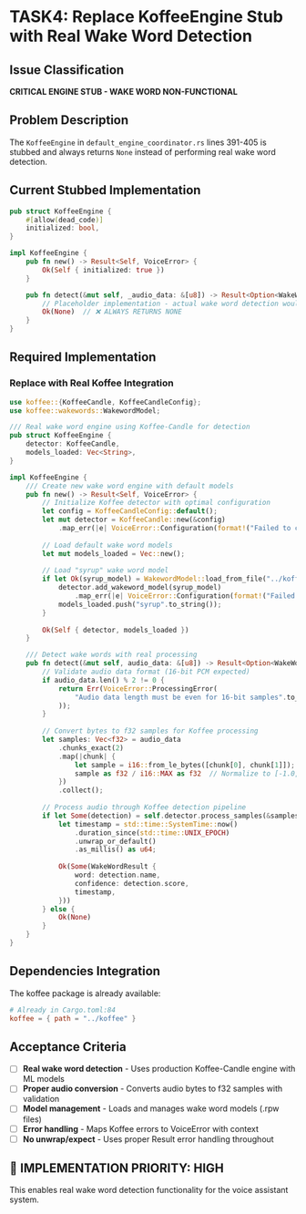 # TASK4: Replace KoffeeEngine Stub with Real Wake Word Detection

## Issue Classification
**CRITICAL ENGINE STUB - WAKE WORD NON-FUNCTIONAL**

## Problem Description
The `KoffeeEngine` in `default_engine_coordinator.rs` lines 391-405 is stubbed and always returns `None` instead of performing real wake word detection.

## Current Stubbed Implementation
```rust
pub struct KoffeeEngine {
    #[allow(dead_code)]
    initialized: bool,
}

impl KoffeeEngine {
    pub fn new() -> Result<Self, VoiceError> {
        Ok(Self { initialized: true })
    }

    pub fn detect(&mut self, _audio_data: &[u8]) -> Result<Option<WakeWordResult>, VoiceError> {
        // Placeholder implementation - actual wake word detection would happen here
        Ok(None)  // ❌ ALWAYS RETURNS NONE
    }
}
```

## Required Implementation

### Replace with Real Koffee Integration
```rust
use koffee::{KoffeeCandle, KoffeeCandleConfig};
use koffee::wakewords::WakewordModel;

/// Real wake word engine using Koffee-Candle for detection
pub struct KoffeeEngine {
    detector: KoffeeCandle,
    models_loaded: Vec<String>,
}

impl KoffeeEngine {
    /// Create new wake word engine with default models
    pub fn new() -> Result<Self, VoiceError> {
        // Initialize Koffee detector with optimal configuration
        let config = KoffeeCandleConfig::default();
        let mut detector = KoffeeCandle::new(&config)
            .map_err(|e| VoiceError::Configuration(format!("Failed to create Koffee detector: {}", e)))?;
        
        // Load default wake word models
        let mut models_loaded = Vec::new();
        
        // Load "syrup" wake word model
        if let Ok(syrup_model) = WakewordModel::load_from_file("../koffee/syrup.rpw") {
            detector.add_wakeword_model(syrup_model)
                .map_err(|e| VoiceError::Configuration(format!("Failed to add syrup model: {}", e)))?;
            models_loaded.push("syrup".to_string());
        }
        
        Ok(Self { detector, models_loaded })
    }

    /// Detect wake words with real processing
    pub fn detect(&mut self, audio_data: &[u8]) -> Result<Option<WakeWordResult>, VoiceError> {
        // Validate audio data format (16-bit PCM expected)
        if audio_data.len() % 2 != 0 {
            return Err(VoiceError::ProcessingError(
                "Audio data length must be even for 16-bit samples".to_string()
            ));
        }
        
        // Convert bytes to f32 samples for Koffee processing
        let samples: Vec<f32> = audio_data
            .chunks_exact(2)
            .map(|chunk| {
                let sample = i16::from_le_bytes([chunk[0], chunk[1]]);
                sample as f32 / i16::MAX as f32  // Normalize to [-1.0, 1.0]
            })
            .collect();
        
        // Process audio through Koffee detection pipeline
        if let Some(detection) = self.detector.process_samples(&samples) {
            let timestamp = std::time::SystemTime::now()
                .duration_since(std::time::UNIX_EPOCH)
                .unwrap_or_default()
                .as_millis() as u64;
            
            Ok(Some(WakeWordResult {
                word: detection.name,
                confidence: detection.score,
                timestamp,
            }))
        } else {
            Ok(None)
        }
    }
}
```

## Dependencies Integration
The koffee package is already available:
```toml
# Already in Cargo.toml:84
koffee = { path = "../koffee" }
```

## Acceptance Criteria
- [ ] **Real wake word detection** - Uses production Koffee-Candle engine with ML models
- [ ] **Proper audio conversion** - Converts audio bytes to f32 samples with validation
- [ ] **Model management** - Loads and manages wake word models (.rpw files)
- [ ] **Error handling** - Maps Koffee errors to VoiceError with context
- [ ] **No unwrap/expect** - Uses proper Result error handling throughout

## 🚀 **IMPLEMENTATION PRIORITY: HIGH**
This enables real wake word detection functionality for the voice assistant system.
